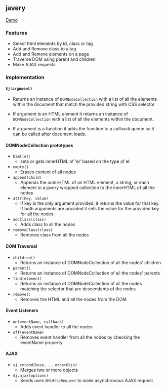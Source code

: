 ## javery

[Demo](https://www.yoseph.me/javery-demo/)

### Features
- Select html elements by id, class or tag
- Add and Remove class to a tag
- Add and Remove elements on a page
- Traverse DOM using parent and children
- Make AJAX requests

### Implementation

#### ```$j(argument)```

- Returns an instance of ```DOMNodeCollection``` with a list of all the elements within the document that match the provided string with CSS selector

- If argument is an HTML element it returns an instance of ```DOMNodeCollection``` with a list of all the elements within the document.

- If argument is a function it adds the function to a callback queue so it can be called after document loads.

#### DOMNodeCollection prototypes
  - ```html(el)```
    -  sets or gets innerHTML of 'el' based on the type of el
  - ```empty()```
    - Erases content of all nodes  
  - ```append(child)```
    -  Appends the outerHTML of an HTML element, a string, or each element in a javery wrapped collection to the innerHTML of all the nodes  
  - ```attr(key, value)```
    - If key is the only argument provided, it returns the value for that key. If both arguments are provided it sets the value for the provided key for all the nodes
  - ```addClass(class)```
    - Adds class to all the nodes
  - ```removeClass(class)```
    - Removes class from all the nodes

#### DOM Traversal
  - ```children()```
    - Returns an instance of DOMNodeCollection of all the nodes' children
  - ```parent()```
    - Returns an instance of DOMNodeCollection of all the nodes' parents
  - ```find(element)```
    - Returns an instance of DOMNodeCollection of all the nodes matching the selector that are descendants of the nodes
  - ```remove()```
    - Removes the HTML and all the nodes from the DOM

#### Event Listeners
- ```on(eventName, callback)```
  - Adds event handler to all the nodes
- ```off(eventName)```
  - Removes event handler from all the nodes by checking the eventName property

#### AJAX

- ```$j.extend(base, ...otherObjs)```
  - Merges two or more objects
- ```$j.ajax(options)```
  - Sends uses ```XMLHttpRequest``` to make asynchronous AJAX request
